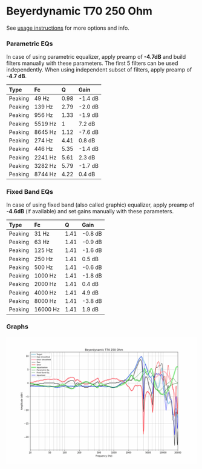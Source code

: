 # Beyerdynamic T70 250 Ohm
See [usage instructions](https://github.com/jaakkopasanen/AutoEq#usage) for more options and info.

### Parametric EQs
In case of using parametric equalizer, apply preamp of **-4.7dB** and build filters manually
with these parameters. The first 5 filters can be used independently.
When using independent subset of filters, apply preamp of **-4.7 dB**.

| Type    | Fc      |    Q | Gain    |
|:--------|:--------|:-----|:--------|
| Peaking | 49 Hz   | 0.98 | -1.4 dB |
| Peaking | 139 Hz  | 2.79 | -2.0 dB |
| Peaking | 956 Hz  | 1.33 | -1.9 dB |
| Peaking | 5519 Hz | 1    | 7.2 dB  |
| Peaking | 8645 Hz | 1.12 | -7.6 dB |
| Peaking | 274 Hz  | 4.41 | 0.8 dB  |
| Peaking | 446 Hz  | 5.35 | -1.4 dB |
| Peaking | 2241 Hz | 5.61 | 2.3 dB  |
| Peaking | 3282 Hz | 5.79 | -1.7 dB |
| Peaking | 8744 Hz | 4.22 | 0.4 dB  |

### Fixed Band EQs
In case of using fixed band (also called graphic) equalizer, apply preamp of **-4.6dB**
(if available) and set gains manually with these parameters.

| Type    | Fc       |    Q | Gain    |
|:--------|:---------|:-----|:--------|
| Peaking | 31 Hz    | 1.41 | -0.8 dB |
| Peaking | 63 Hz    | 1.41 | -0.9 dB |
| Peaking | 125 Hz   | 1.41 | -1.6 dB |
| Peaking | 250 Hz   | 1.41 | 0.5 dB  |
| Peaking | 500 Hz   | 1.41 | -0.6 dB |
| Peaking | 1000 Hz  | 1.41 | -1.8 dB |
| Peaking | 2000 Hz  | 1.41 | 0.4 dB  |
| Peaking | 4000 Hz  | 1.41 | 4.9 dB  |
| Peaking | 8000 Hz  | 1.41 | -3.8 dB |
| Peaking | 16000 Hz | 1.41 | 1.9 dB  |

### Graphs
![](./Beyerdynamic%20T70%20250%20Ohm.png)